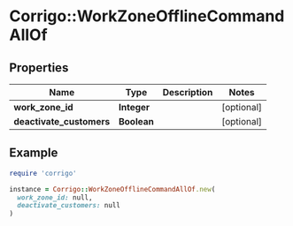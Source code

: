 # Corrigo::WorkZoneOfflineCommandAllOf

## Properties

| Name | Type | Description | Notes |
| ---- | ---- | ----------- | ----- |
| **work_zone_id** | **Integer** |  | [optional] |
| **deactivate_customers** | **Boolean** |  | [optional] |

## Example

```ruby
require 'corrigo'

instance = Corrigo::WorkZoneOfflineCommandAllOf.new(
  work_zone_id: null,
  deactivate_customers: null
)
```

